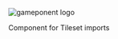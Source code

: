 

![gameponent  logo](http://i1300.photobucket.com/albums/ag93/gameponents/gameponent-tileset_zpsc3e9ee14.png)

Component for Tileset imports
